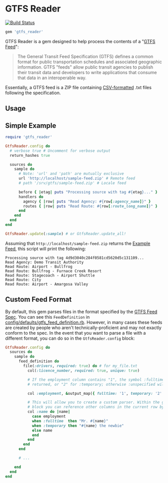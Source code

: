 # GTFS Reader

[![Build Status](https://travis-ci.org/sangster/gtfs_reader.svg?branch=master)](https://travis-ci.org/sangster/gtfs_reader)

```ruby
gem 'gtfs_reader'
```

GTFS Reader is a gem designed to help process the contents of a "[GTFS
Feed](https://developers.google.com/transit/gtfs)":

> The General Transit Feed Specification (GTFS) defines a common format for
> public transportation schedules and associated geographic information. GTFS
> "feeds" allow public transit agencies to publish their transit data and
> developers to write applications that consume that data in an interoperable
> way.

Essentially, a GTFS feed is a ZIP file containing
[CSV-formatted](https://en.wikipedia.org/wiki/Comma-separated_values) .txt files
following the specification.

## Usage

## Simple Example

```ruby
require 'gtfs_reader'

GtfsReader.config do
  # verbose true # Uncomment for verbose output
  return_hashes true

  sources do
    sample do
      # Note: 'url' and 'path' are mutually exclusive
      url 'http://localhost/sample-feed.zip' # Remote feed
      # path '/srv/gtfs/sample-feed.zip' # Locale feed

      before { |etag| puts "Processing source with tag #{etag}..." }
      handlers do
        agency { |row| puts "Read Agency: #{row[:agency_name]}" }
        routes { |row| puts "Read Route: #{row[:route_long_name]}" }
      end
    end
  end
end

GtfsReader.update(:sample) # or GtfsReader.update_all!
```

Assuming that `http://localhost/sample-feed.zip` returns the
[Example Feed](https://developers.google.com/transit/gtfs/examples/gtfs-feed),
this script will print the following:

```
Processing source with tag 4d9d3040c284f0581cd5620d5c131109...
Read Agency: Demo Transit Authority
Read Route: Airport - Bullfrog
Read Route: Bullfrog - Furnace Creek Resort
Read Route: Stagecoach - Airport Shuttle
Read Route: City
Read Route: Airport - Amargosa Valley
```

## Custom Feed Format

By default, this gem parses files in the format specified by the [GTFS Feed
Spec](https://developers.google.com/transit/gtfs/reference). You can see this
`FeedDefinition` in [config/defaults/gtfs_feed_definition.rb](https://github.com/sangster/gtfs_reader/blob/develop/lib/gtfs_reader/config/defaults/gtfs_feed_definition.rb).
However, in many cases these feeds are created by people who aren't
technically-proficient and may not exactly conform to the spec. In the event
that you want to parse a file with a different format, you can do so in the
`GtfsReader.config` block:

```ruby
GtfsReader.config do
  sources do
    sample do
      feed_definition do
        file(:drivers, required: true) do # for my_file.txt
          col(:licence_number, required: true, unique: true)

          # If the employment column contains "1", the symbol :fulltime will be
          # returned, or "2" for :temporary; otherwise :unspecified will be returned

          col :employment, &output_map({ fulltime: '1', temporary: '2' }, :unspecified)

          # This will allow you to create a custom parser. Within the given
          # block you can reference other columns in the current row by name.
          col :name do |name|
            case employment
            when :fulltime  then "Mr. #{name}"
            when :temporary then "#{name} the newbie"
            else name
            end
          end
        end
      end

      # ...

    end
  end
end
```
